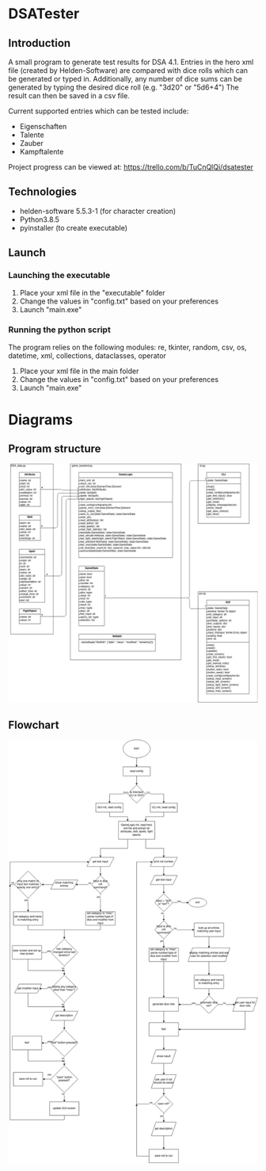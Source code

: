 # DSATester
## Introduction

A small program to generate test results for DSA 4.1. Entries in the hero xml file (created by Helden-Software) are compared with dice rolls which can be generated or typed in. 
Additionally, any number of dice sums can be generated by typing the desired dice roll (e.g. "3d20" or "5d6+4")
The result can then be saved in a csv file.

Current supported entries which can be tested include:
* Eigenschaften
* Talente
* Zauber
* Kampftalente

Project progress can be viewed at: https://trello.com/b/TuCnQlQi/dsatester

## Technologies
* helden-software 5.5.3-1 (for character creation)
* Python3.8.5
* pyinstaller (to create executable)

## Launch
### Launching the executable
1. Place your xml file in the "executable" folder
2. Change the values in "config.txt" based on your preferences
3. Launch "main.exe"

### Running the python script
The program relies on the following modules:
re, tkinter, random, csv, os, datetime, xml, collections, dataclasses, operator

1. Place your xml file in the main folder
2. Change the values in "config.txt" based on your preferences
3. Launch "main.exe"

# Diagrams
## Program structure
![Program structure](./images/structure.png)
## Flowchart
![Flowchart](./images/flowchart.png)
